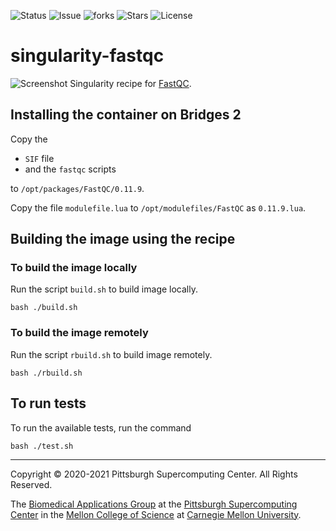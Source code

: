 ![Status](https://github.com/pscedu/singularity-FastQC/actions/workflows/main.yml/badge.svg)
![Issue](https://img.shields.io/github/issues/pscedu/singularity-fastqc)
![forks](https://img.shields.io/github/forks/pscedu/singularity-fastqc)
![Stars](https://img.shields.io/github/stars/pscedu/singularity-fastqc)
![License](https://img.shields.io/github/license/pscedu/singularity-fastqc)

# singularity-fastqc
![Screenshot](https://external-content.duckduckgo.com/iu/?u=https%3A%2F%2Fwww.bioinformatics.babraham.ac.uk%2Fprojects%2Ffastqc%2Ffastqc.png&f=1&nofb=1)
Singularity recipe for [FastQC](https://www.bioinformatics.babraham.ac.uk/projects/fastqc/).

## Installing the container on Bridges 2
Copy the

* `SIF` file
* and the `fastqc` scripts

to `/opt/packages/FastQC/0.11.9`.

Copy the file `modulefile.lua` to `/opt/modulefiles/FastQC` as `0.11.9.lua`.

## Building the image using the recipe
### To build the image locally
Run the script `build.sh` to build image locally.

```
bash ./build.sh
```

### To build the image remotely
Run the script `rbuild.sh` to build image remotely.

```
bash ./rbuild.sh
```

## To run tests
To run the available tests, run the command

```
bash ./test.sh
```

---
Copyright © 2020-2021 Pittsburgh Supercomputing Center. All Rights Reserved.

The [Biomedical Applications Group](https://www.psc.edu/biomedical-applications/) at the [Pittsburgh Supercomputing
Center](http://www.psc.edu) in the [Mellon College of Science](https://www.cmu.edu/mcs/) at [Carnegie Mellon University](http://www.cmu.edu).
